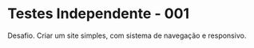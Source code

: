 # Testes Independente - 001
 Desafio. Criar um site simples, com sistema de navegação e responsivo.
